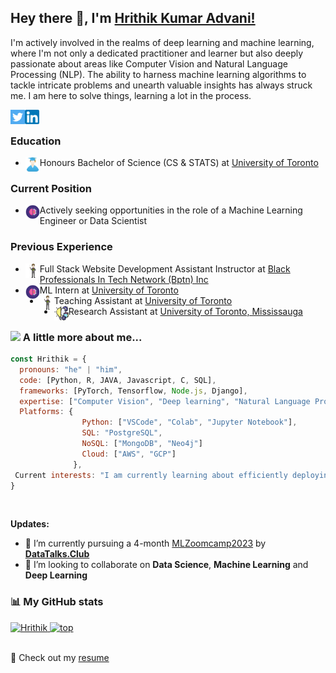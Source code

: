 ## Hey there 👋, I'm <a href="https://www.linkedin.com/in/hrithik-k-586967141/"> Hrithik Kumar Advani! </a>

I'm actively involved in the realms of deep learning and machine learning, where I'm not only a dedicated practitioner and learner but also deeply passionate about areas like Computer Vision and Natural Language Processing (NLP). The ability to harness machine learning algorithms to tackle intricate problems and unearth valuable insights has always struck me. I am here to solve things, learning a lot in the process.

<a href="https://twitter.com/AdvaniHrithik"><img align="left" alt="Hrithik | Twitter" width="23px" src="images/twitter.png" /></a>
<a href="https://www.linkedin.com/in/hrithik-k-586967141/"><img align="left" alt="Hrithik | LinkedIn" width="23px" src="images/linkedin.png" /></a>
<br />

### Education
- <img align="left" alt="grad-student" width="23px" src="images/graduating_student.png"/> Honours Bachelor of Science (CS & STATS) at <a href="https://www.utoronto.ca/"> University of Toronto</a> <br />

### Current Position
-  <img align="left" alt="job" width="23px" src="images/machine-learning.png" /> Actively seeking opportunities in the role of a Machine Learning Engineer or Data Scientist

### Previous Experience
-  <img align="left" alt="job" width="23px" src="images/boy.png" /> Full Stack Website Development Assistant Instructor at <a href="https://www.bptn.com/"> Black Professionals In Tech Network (Bptn) Inc </a> <br />
- <img align="left" alt="job" width="23px" src="images/machine-learning.png" />  ML Intern at <a href="https://www.utoronto.ca/"> University of Toronto </a> <br />
- <img align="left" alt="job" width="23px" src="images/boy.png" /> Teaching Assistant at <a href="https://www.utoronto.ca/"> University of Toronto </a> <br />
- <img align="left" alt="job" width="23px" src="images/idea.png" /> Research Assistant at <a href="https://www.dsp.utoronto.ca/"> University of Toronto, Mississauga </a> <br />

### <img src="https://media.giphy.com/media/VgCDAzcKvsR6OM0uWg/giphy.gif" width="50"> A little more about me...  

```javascript
const Hrithik = {
  pronouns: "he" | "him",
  code: [Python, R, JAVA, Javascript, C, SQL],
  frameworks: [PyTorch, Tensorflow, Node.js, Django],
  expertise: ["Computer Vision", "Deep learning", "Natural Language Processing"],
  Platforms: {
                Python: ["VSCode", "Colab", "Jupyter Notebook"],
                SQL: "PostgreSQL",
                NoSQL: ["MongoDB", "Neo4j"]
                Cloud: ["AWS", "GCP"]
              },
 Current interests: "I am currently learning about efficiently deploying ML Models"
}
```
<br />

**Updates:**
- 🔭 I’m currently pursuing a 4-month [MLZoomcamp2023](https://github.com/alexeygrigorev/mlbookcamp-code/tree/master/course-zoomcamp) by [**DataTalks.Club**](https://datatalks.club/) 
- 👯 I’m looking to collaborate on **Data Science**, **Machine Learning** and **Deep Learning**


### 📊 My GitHub stats
<p>
<a href="https://github.com/Hrithik-Kumar">
  <img height="180em" src="https://github-readme-stats-sigma-five.vercel.app/api?username=Hrithik-Kumar&show_icons=true&theme=algolia&include_all_commits=true&count_private=true" alt="Hrithik" />
  <img height="180em" src="https://github-readme-stats-sigma-five.vercel.app/api/top-langs/?username=Hrithik-Kumar&layout=compact&langs_count=8&theme=algolia" alt="top" />
</a>
</p>
 
<br />
📝 Check out my <a href="images/Resume.pdf"> resume </a> <br />














